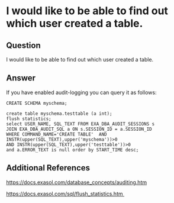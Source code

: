 # I would like to be able to find out which user created a table. 
## Question

I would like to be able to find out which user created a table.

## Answer

If you have enabled audit-logging you can query it as follows: 


```"code-java"
CREATE SCHEMA myschema;  
  
create table myschema.testtable (a int);  
flush statistics;   
select USER_NAME, SQL_TEXT FROM EXA_DBA_AUDIT_SESSIONS s 
JOIN EXA_DBA_AUDIT_SQL a ON s.SESSION_ID = a.SESSION_ID 
WHERE COMMAND_NAME='CREATE TABLE'  AND INSTR(upper(SQL_TEXT),upper('myschema'))>0 
AND INSTR(upper(SQL_TEXT),upper('testtable'))>0 
and a.ERROR_TEXT is null order by START_TIME desc;
```
## Additional References

<https://docs.exasol.com/database_concepts/auditing.htm> 

https://docs.exasol.com/sql/flush_statistics.htm 

